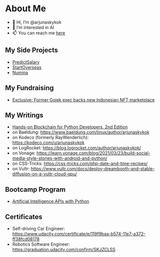 # About Me

- 👋 Hi, I’m @arjunaskykok
- 👀 I’m interested in AI
- 📫 You can reach me [here](https://twitter.com/arjunaskykok)

## My Side Projects
- [PredictSalary](https://predictsalary.com)
- [StartOverseas](https://twitter.com/StartOverseas)
- [Numina](https://numinamagic.com)

## My Fundraising
- [Exclusive: Former Gojek exec backs new Indonesian NFT marketplace](https://www.techinasia.com/exclusive-gojek-exec-backs-indonesian-nft-marketplace)

## My Writings
- [Hands-on Blockchain for Python Developers, 2nd Edition](https://www.packtpub.com/en-id/product/hands-on-blockchain-for-python-developers-9781805121367)
- on Baeldung: https://www.baeldung.com/linux/author/arjunaskykok
- on Kodeco (formerly RayWenderlich): https://kodeco.com/u/arjunaskykok
- on LogRocket: https://blog.logrocket.com/author/arjunaskykok/
- on Vonage: https://learn.vonage.com/blog/2021/03/23/build-social-media-style-stories-with-android-and-python/
- on CSS-Tricks: https://css-tricks.com/php-date-and-time-recipes/
- on Vultr: https://www.vultr.com/docs/deploy-dreambooth-and-stable-diffusion-on-a-vultr-cloud-gpu/

## Bootcamp Program

- [Artificial Intelligence APIs with Python](https://www.kodeco.com/ai/programs/ai-apis)

## Certificates
- Self-driving Car Engineer: https://www.udacity.com/certificate/e/119f9baa-b574-11e7-a372-ff38fcd08178
- Robotics Software Engineer: https://graduation.udacity.com/confirm/SKJZCLSS

<!---
arjunaskykok/arjunaskykok is a ✨ special ✨ repository because its `README.md` (this file) appears on your GitHub profile.
You can click the Preview link to take a look at your changes.
--->
